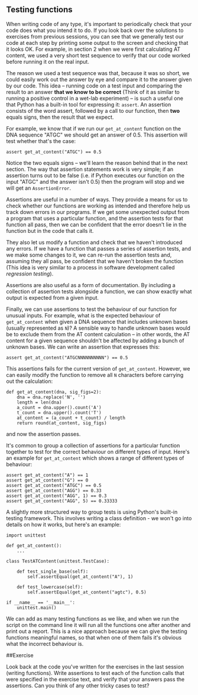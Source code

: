 <h2>Testing functions</h2>
When writing code of any type, it's important to periodically check that your code does what you intend it to do. If you look back over the solutions to exercises from previous sessions, you can see that we generally test our code at each step by printing some output to the screen and checking that it looks OK. For example, in section 2 when we were first calculating AT content, we used a very short test sequence to verify that our code worked before running it on the real input.

The reason we used a test sequence was that, because it was so short, we could easily work out the answer by eye and compare it to the answer given by our code. This idea – running code on a test input and comparing the result to an answer <b>that we know to be correct</b> (Think of it as similar to running a positive control in a wet-lab experiment) – is such a useful one that Python has a built-in tool for expressing it: <code>assert</code>. An assertion consists of the word assert, followed by a call to our function, then <b>two</b> equals signs, then the result that we expect.

For example, we know that if we run our <code>get_at_content</code> function on the DNA sequence "ATGC" we should get an answer of 0.5. This assertion will test whether that's the case:


    assert get_at_content("ATGC") == 0.5


Notice the two equals signs – we'll learn the reason behind that in the next section. The way that assertion statements work is very simple; if an assertion turns out to be false (i.e. if Python executes our function on the input "ATGC" and the answer isn't 0.5) then the program will stop and we will get an <code>AssertionError</code>.

Assertions are useful in a number of ways. They provide a means for us to check whether our functions are working as intended and therefore help us track down errors in our programs. If we get some unexpected output from a program that uses a particular function, and the assertion tests for that function all pass, then we can be confident that the error doesn't lie in the function but in the code that calls it.

They also let us modify a function and check that we haven't introduced any errors. If we have a function that passes a series of assertion tests, and we make some changes to it, we can re-run the assertion tests and, assuming they all pass, be confident that we haven't broken the function (This idea is very similar to a process in software development called <i>regression testing</i>).

Assertions are also useful as a form of documentation. By including a collection of assertion tests alongside a function, we can show exactly what output is expected from a given input.

Finally, we can use assertions to test the behaviour of our function for unusual inputs. For example, what is the expected behaviour of <code>get_at_content</code> when given a DNA sequence that includes unknown bases (usually represented as <code>N</code>)? A sensible way to handle unknown bases would be to exclude them from the AT content calculation – in other words, the AT content for a given sequence shouldn't be affected by adding a bunch of unknown bases. We can write an assertion that expresses this:


    assert get_at_content("ATGCNNNNNNNNNN") == 0.5


This assertions fails for the current version of <code>get_at_content</code>. However, we can easily modify the function to remove all <code>N</code> characters before carrying out the calculation:

    def get_at_content(dna, sig_figs=2):
        dna = dna.replace('N', '')
        length = len(dna)
        a_count = dna.upper().count('A')
        t_count = dna.upper().count('T')
        at_content = (a_count + t_count) / length
        return round(at_content, sig_figs)
        
and now the assertion passes.

It's common to group a collection of assertions for a particular function together to test for the correct behaviour on different types of input. Here's an example for <code>get_at_content</code> which shows a range of different types of behaviour:


    assert get_at_content("A") == 1
    assert get_at_content("G") == 0
    assert get_at_content("ATGC") == 0.5
    assert get_at_content("AGG") == 0.33
    assert get_at_content("AGG", 1) == 0.3
    assert get_at_content("AGG", 5) == 0.33333

A slightly more structured way to group tests is using Python's built-in testing framework. This involves writing a class definition - we won't go into details on how it works, but here's an example:

    import unittest
    
    def get_at_content():
        ...
    
    class TestATContent(unittest.TestCase):
    
        def test_single_base(self):
            self.assertEqual(get_at_content("A"), 1)
    
        def test_lowercase(self):
    		self.assertEqual(get_at_content("agtc"), 0.5)
    
    if __name__ == '__main__':
        unittest.main()

We can add as many testing functions as we like, and when we run the script on the command line it will run all the functions one after another and print out a report. This is a nice approach because we can give the testing functions meaningful names, so that when one of them fails it's obvious what the incorrect behaviour is. 
    
##Exercise

Look back at the code you've written for the exercises in the last session (writing functions). Write assertions to test each of the function calls that were specified in the exercise text, and verify that your answers pass the assertions. Can you think of any other tricky cases to test?


